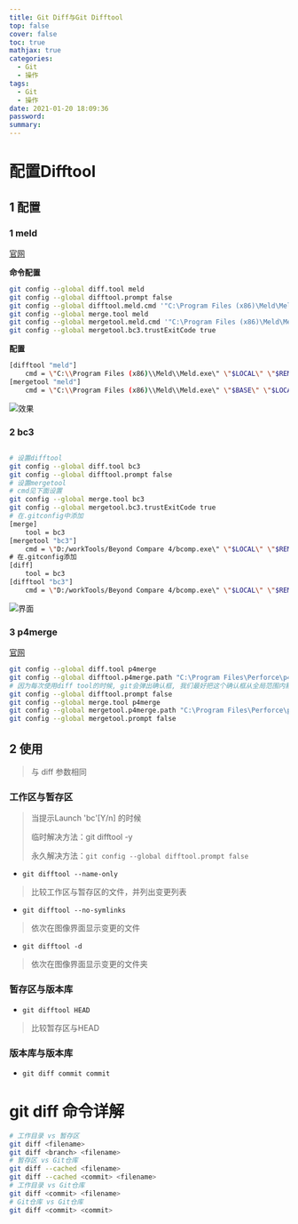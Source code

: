 ```yaml
---
title: Git Diff与Git Difftool
top: false
cover: false
toc: true
mathjax: true
categories:
  - Git
  - 操作
tags:
  - Git
  - 操作
date: 2021-01-20 18:09:36
password:
summary:
---
```


# 配置Difftool



## 1 配置

### 1 meld

[官网](http://meldmerge.org/)

**命令配置**

```bash
git config --global diff.tool meld
git config --global difftool.prompt false
git config --global difftool.meld.cmd '"C:\Program Files (x86)\Meld\Meld.exe" "$LOCAL" "$REMOTE"'
git config --global merge.tool meld
git config --global mergetool.meld.cmd '"C:\Program Files (x86)\Meld\Meld.exe" "$BASE" "$LOCAL" "$REMOTE" "$MERGED"'
git config --global mergetool.bc3.trustExitCode true
```

**配置**

```bash
[difftool "meld"]
	cmd = \"C:\\Program Files (x86)\\Meld\\Meld.exe\" \"$LOCAL\" \"$REMOTE\"
[mergetool "meld"]
	cmd = \"C:\\Program Files (x86)\\Meld\\Meld.exe\" \"$BASE\" \"$LOCAL\" \"$REMOTE\" \"$MERGED\"
```

![效果](image-20210122110200827.png)



### 2 bc3

```bash

# 设置difftool
git config --global diff.tool bc3 
git config --global difftool.prompt false
# 设置mergetool
# cmd见下面设置
git config --global merge.tool bc3 
git config --global mergetool.bc3.trustExitCode true
# 在.gitconfig中添加
[merge]
	tool = bc3
[mergetool "bc3"]
    cmd = \"D:/workTools/Beyond Compare 4/bcomp.exe\" \"$LOCAL\" \"$REMOTE\" \"$BASE\" \"$MERGED\
# 在.gitconfig添加
[diff]
	tool = bc3
[difftool "bc3"]
    cmd = \"D:/workTools/Beyond Compare 4/bcomp.exe\" \"$LOCAL\" \"$REMOTE\"
```

![界面](image-20210122111632128.png)

### 3 p4merge

[官网](https://www.perforce.com/downloads/visual-merge-tool)

```bash
git config --global diff.tool p4merge
git config --global difftool.p4merge.path "C:\Program Files\Perforce\p4merge.exe"
# 因为每次使用diff tool的时候, git会弹出确认框, 我们最好把这个确认框从全局范围内默认不启用:
git config --global difftool.prompt false
git config --global merge.tool p4merge
git config --global mergetool.p4merge.path "C:\Program Files\Perforce\p4merge.exe"
git config --global mergetool.prompt false
```



## 2 使用

> 与 diff 参数相同

### 工作区与暂存区

> 当提示Launch 'bc'[Y/n] 的时候
>
> 临时解决方法：git difftool -y
>
> 永久解决方法：`git config --global difftool.prompt false`

* `git difftool --name-only` 

> 比较工作区与暂存区的文件，并列出变更列表

* `git difftool --no-symlinks`

> 依次在图像界面显示变更的文件

* `git difftool -d`

> 依次在图像界面显示变更的文件夹

### 暂存区与版本库

* `git difftool HEAD`

> 比较暂存区与HEAD

### 版本库与版本库

* `git diff commit commit`



# git diff 命令详解

```bash
# 工作目录 vs 暂存区
git diff <filename>
git diff <branch> <filename>
# 暂存区 vs Git仓库
git diff --cached <filename>
git diff --cached <commit> <filename>
# 工作目录 vs Git仓库
git diff <commit> <filename>
# Git仓库 vs Git仓库
git diff <commit> <commit>
```

